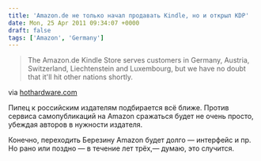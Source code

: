 ```yaml
---
title: 'Amazon.de не только начал продавать Kindle, но и открыл KDP'
date: Mon, 25 Apr 2011 09:34:07 +0000
draft: false
tags: ['Amazon', 'Germany']
---
```


> The Amazon.de Kindle Store serves customers in Germany, Austria, Switzerland, Liechtenstein and Luxembourg, but we have no doubt that it'll hit other nations shortly.

via [hothardware.com](http://hothardware.com/News/Amazonde-Allows-SelfPublishing-To-Kindle-EBook-Store/)

Пипец к российским издателям подбирается всё ближе. Против сервиса самопубликаций на Amazon сражаться будет не очень просто, убеждая авторов в нужности издателя.

Конечно, переходить Березину Amazon будет долго — интерфейс и пр. Но рано или поздно — в течение лет трёх,— думаю, это случится.